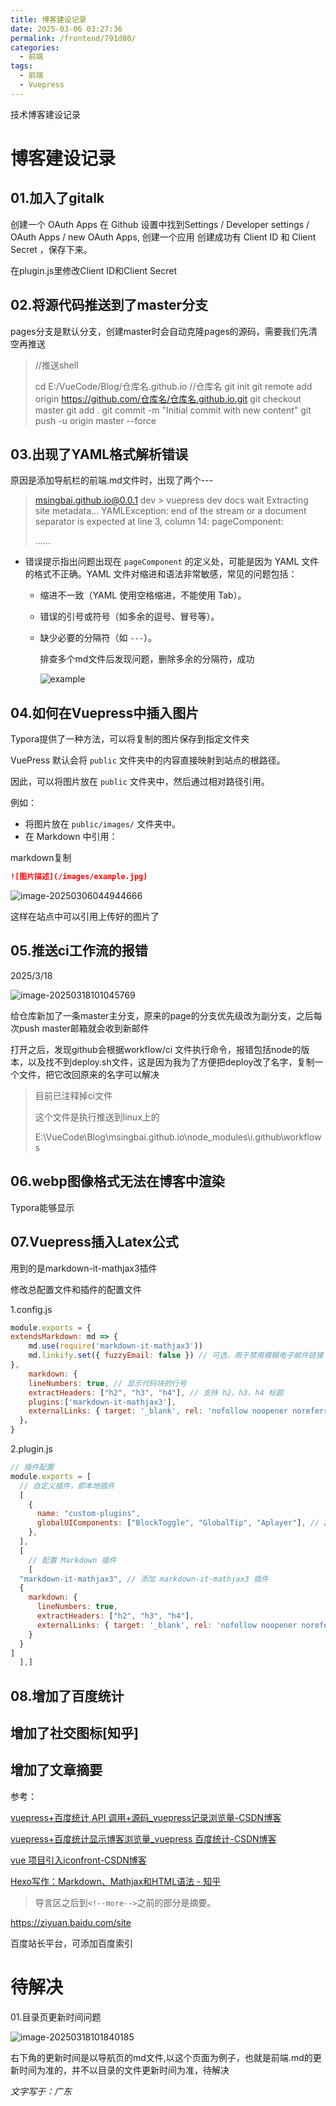 ```yaml
---
title: 博客建设记录
date: 2025-03-06 03:27:36
permalink: /frontend/791d80/
categories:
  - 前端
tags:
  - 前端
  - Vuepress
---
```


技术博客建设记录

<!-- more -->

# 博客建设记录

## 01.加入了gitalk

创建一个 OAuth Apps
在 Github 设置中找到Settings / Developer settings / OAuth Apps / new OAuth Apps, 创建一个应用
创建成功有 Client ID 和 Client Secret ，保存下来。

在plugin.js里修改Client ID和Client Secret

## 02.将源代码推送到了master分支

pages分支是默认分支，创建master时会自动克隆pages的源码，需要我们先清空再推送

> //推送shell
>
> cd E:/VueCode/Blog/仓库名.github.io   //仓库名
> git init
> git remote add origin https://github.com/仓库名/仓库名.github.io.git
> git checkout master
> git add .
> git commit -m "Initial commit with new content"
> git push -u origin master --force

## 03.出现了YAML格式解析错误

原因是添加导航栏的前端.md文件时，出现了两个---

>  msingbai.github.io@0.0.1 dev > vuepress dev docs wait Extracting site metadata... YAMLException: end of the stream or a document separator is expected at line 3, column 14:    pageComponent:
>
> ......

- 错误提示指出问题出现在 `pageComponent` 的定义处，可能是因为 YAML 文件的格式不正确。YAML 文件对缩进和语法非常敏感，常见的问题包括：

  - 缩进不一致（YAML 使用空格缩进，不能使用 Tab）。

  - 错误的引号或符号（如多余的逗号、冒号等）。

  - 缺少必要的分隔符（如 `---`）。

    排查多个md文件后发现问题，删除多余的分隔符，成功
    
    ![example](../../.vuepress/public/blog_images/example.png)

## 04.如何在Vuepress中插入图片

Typora提供了一种方法，可以将复制的图片保存到指定文件夹

VuePress 默认会将 `public` 文件夹中的内容直接映射到站点的根路径。

因此，可以将图片放在 `public` 文件夹中，然后通过相对路径引用。

例如：

- 将图片放在 `public/images/` 文件夹中。
- 在 Markdown 中引用：

markdown复制

```markdown
![图片描述](/images/example.jpg)
```

![image-20250306044944666](../../.vuepress/public/blog_images/image-20250306044944666.png)

这样在站点中可以引用上传好的图片了

## 05.推送ci工作流的报错

2025/3/18

![image-20250318101045769](../../.vuepress/public/blog_images/image-20250318101045769.png)

给仓库新加了一条master主分支，原来的page的分支优先级改为副分支，之后每次push master邮箱就会收到新邮件

打开之后，发现github会根据workflow/ci 文件执行命令，报错包括node的版本，以及找不到deploy.sh文件，这是因为我为了方便把deploy改了名字，复制一个文件，把它改回原来的名字可以解决

> 目前已注释掉ci文件
>
> 这个文件是执行推送到linux上的
>
> E:\VueCode\Blog\msingbai.github.io\node_modules\i\.github\workflows

## 06.webp图像格式无法在博客中渲染

Typora能够显示

## 07.Vuepress插入Latex公式

用到的是markdown-it-mathjax3插件

修改总配置文件和插件的配置文件

1.config.js

```js
module.exports = {
extendsMarkdown: md => {
    md.use(require('markdown-it-mathjax3'))
    md.linkify.set({ fuzzyEmail: false }) // 可选，用于禁用模糊电子邮件链接
},
    markdown: {
    lineNumbers: true, // 显示代码块的行号
    extractHeaders: ["h2", "h3", "h4"], // 支持 h2、h3、h4 标题
    plugins:['markdown-it-mathjax3'],
    externalLinks: { target: '_blank', rel: 'nofollow noopener noreferrer' }
  }，
}
```
2.plugin.js

```javascript
// 插件配置
module.exports = [
  // 自定义插件，即本地插件
  [
    {
      name: "custom-plugins",
      globalUIComponents: ["BlockToggle", "GlobalTip", "Aplayer"], // 2.x 版本 globalUIComponents 改名为 clientAppRootComponentFiles
    },
  ],
  [
    // 配置 Markdown 插件
    [
  "markdown-it-mathjax3", // 添加 markdown-it-mathjax3 插件
  {
    markdown: {
      lineNumbers: true,
      extractHeaders: ["h2", "h3", "h4"],
      externalLinks: { target: '_blank', rel: 'nofollow noopener noreferrer' }
    }
  }
]
  ],]
```

## 08.增加了百度统计

## 增加了社交图标[知乎]

## 增加了文章摘要

参考：

[vuepress+百度统计 API 调用+源码_vuepress记录浏览量-CSDN博客](https://blog.csdn.net/weixin_40532650/article/details/116064497)

[vuepress+百度统计显示博客浏览量_vuepress 百度统计-CSDN博客](https://blog.csdn.net/weixin_45732455/article/details/129975128)

[vue 项目引入iconfront-CSDN博客](https://blog.csdn.net/yhr19910929/article/details/106091859)

[Hexo写作：Markdown、Mathjax和HTML语法 - 知乎](https://zhuanlan.zhihu.com/p/599068136/)

> 导言区之后到`<!--more-->`之前的部分是摘要。

https://ziyuan.baidu.com/site

百度站长平台，可添加百度索引

# 待解决

01.目录页更新时间问题

![image-20250318101840185](../../.vuepress/public/blog_images/image-20250318101840185.png)

右下角的更新时间是以导航页的md文件,以这个页面为例子，也就是前端.md的更新时间为准的，并不以目录的文件更新时间为准，待解决

*文字写于：广东*

